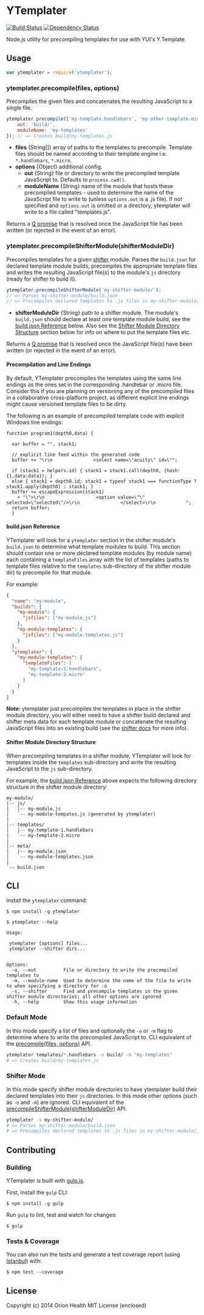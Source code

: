 YTemplater
==========

[![Build Status](https://travis-ci.org/orionhealth/ytemplater.png?branch=master)](https://travis-ci.org/orionhealth/ytemplater)
[![Dependency Status](https://gemnasium.com/orionhealth/ytemplater.png)](https://gemnasium.com/orionhealth/ytemplater)

Node.js utility for precompiling templates for use with YUI's Y.Template.

Usage
-----

```js
var ytemplater = require('ytemplater');
```

### ytemplater.precompile(files, options)

Precompiles the given files and concatenates the resulting JavaScript to a single file.

```js
ytemplater.precompile(['my-template.handlebars', 'my-other-template.micro'], {
    out: 'build/',
    moduleName: 'my-templates'
}); // => Creates build/my-templates.js
```

- **files** {String[]} array of paths to the templates to precompile. Template files should be named according to their template engine i.e. `*.handlebars`, `*.micro`.
- **options** {Object} additional config.
  - **out** {String} file or directory to write the precompiled template JavaScript to. Defaults to `process.cwd()`.
  - **moduleName** {String} name of the module that hosts these precompiled templates - used to determine the name of the JavaScript file to write to (unless `options.out` is a .js file). If not specified and `options.out` is omitted or a directory, ytemplater will write to a file called "templates.js".

Returns a [Q promise](https://github.com/kriskowal/q) that is resolved once the JavaScript file has been written (or rejected in the event of an error).

### ytemplater.precompileShifterModule(shifterModuleDir)

Precompiles templates for a given [shifter](http://yui.github.io/shifter/) module. Parses the `build.json` for declared template module builds, precompiles the appropriate template files and writes the resulting JavaScript file(s) to the module's `js` directory (ready for shifter to build it).

```js
ytemplater.precompileShifterModule('my-shifter-module/');
// => Parses my-shifter-module/build.json
// => Precompiles declared templates to .js files in my-shifter-module/js/
```

- **shifterModuleDir** {String} path to a shifter module. The module's `build.json` should declare at least one template module build, see the [build.json Reference](#buildjson-reference) below. Also see the [Shifter Module Directory Structure](#shifter-module-directory-structure) section below for info on where to put the template files etc.

Returns a [Q promise](https://github.com/kriskowal/q) that is resolved once the JavaScript file(s) have been written (or rejected in the event of an error).

#### Precompilation and Line Endings

By default, YTemplater precompiles the templates using the same line endings as the ones set in the corresponding .handlebar or .micro file. Consider this if you are planning on versioning any of the precompiled files in a collaborative cross-platform project, as different explicit line endings might cause versioned template files to be dirty.

The following is an example of precompiled template code with explicit Windows line endings:

```
function program1(depth0,data) {

  var buffer = "", stack1;

  // explicit line feed within the generated code
  buffer += "\r\n               <select name=\"acuity\" id=\"";
  
  if (stack1 = helpers.id) { stack1 = stack1.call(depth0, {hash:{},data:data}); }
  else { stack1 = depth0.id; stack1 = typeof stack1 === functionType ? stack1.apply(depth0) : stack1; }
  buffer += escapeExpression(stack1)
    + "\">\r\n                   <option value=\"\" selected=\"selected\"/>\r\n               </select>\r\n           ";
  return buffer;
  }
```

#### build.json Reference

YTemplater will look for a `ytemplater` section in the shifter module's `build.json` to determine what template modules to build. This section should contain one or more declared template modules (by module name) each containing a `templateFiles` array with the list of templates (paths to template files relative to the `templates` sub-directory of the shifter module dir) to precompile for that module.

For example:

```json
{
  "name": "my-module",
  "builds": {
    "my-module": {
      "jsfiles": ["my-module.js"]
    },
    "my-module-templates": {
      "jsfiles": ["my-module-templates.js"]
    }
  },
  "ytemplater": {
    "my-module-templates": {
      "templateFiles": [
        "my-template-1.handlebars",
        "my-template-2.micro"
      ]
    }
  }
}
```

**Note:** ytemplater just precompiles the templates in place in the shifter module directory, you will either need to have a shifter build declared and shifter meta data for each template module or concatenate the resulting JavaScript files into an existing build (see the [shifter docs](http://yui.github.io/shifter/) for more info).

#### Shifter Module Directory Structure

When precompiling templates in a shifter module, YTemplater will look for templates inside the `templates` sub-directory and write the resulting JavaScript to the `js` sub-directory.

For example, the [build.json Reference](#buildjson-reference) above expects the following directory structure in the shifter module directory:
```
my-module/
|-- js/
|   |-- my-module.js
|   `-- my-module-tempates.js (generated by ytemplater)
|
|-- templates/
|   |-- my-template-1.handlebars
|   `-- my-template-2.micro
|
|-- meta/
|   |-- my-module.json
|   `-- my-module-templates.json
|
`-- build.json
```

CLI
---

Install the `ytemplater` command:
```
$ npm install -g ytemplater
```

```
$ ytemplater --help

Usage:

 ytemplater [options] files...
 ytemplater --shifter dirs...


Options:
  -o, --out          File or directory to write the precompiled templates to
  -m, --module-name  Used to determine the name of the file to write to when specifying a directory for -o
  -s, --shifter      Find and precompile templates in the given shifter module directories; all other options are ignored
  -h, --help         Show this usage information
```

### Default Mode

In this mode specify a list of files and optionally the `-o` or `-m` flag to determine where to write the precompiled JavaScript to. CLI equivalent of the [precompile(files, options)](#ytemplaterprecompilefiles-options) API.

```bash
ytemplater templates/*.handlebars -o build/ -m "my-templates"
# => Creates build/my-templates.js
```

### Shifter Mode

In this mode specify shifter module directories to have ytemplater build their declared templates into their `js` directories. In this mode other options (such as `-o` and `-m`) are ignored. CLI equivalent of the [precompileShifterModule(shifterModuleDir)](#ytemplaterprecompileshiftermoduleshiftermoduledir) API.

```bash
ytemplater -s my-shifter-module/
# => Parses my-shifter-module/build.json
# => Precompiles declared templates to .js files in my-shifter-module/js/
```

Contributing
------------

### Building

YTemplater is built with [gulp.js](http://gulpjs.com/).

First, install the `gulp` CLI:

    $ npm install -g gulp

Run `gulp` to lint, test and watch for changes:

    $ gulp


### Tests & Coverage

You can also run the tests and generate a test coverage report (using [Istanbul](https://github.com/gotwarlost/istanbul)) with:

    $ npm test --coverage


License
-------

Copyright (c) 2014 Orion Health MIT License (enclosed)

